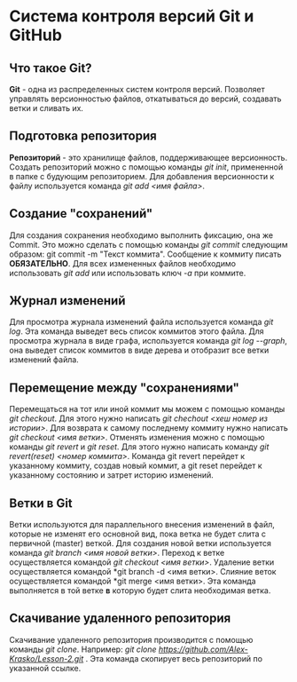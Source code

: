 # Система контроля версий Git и GitHub

## Что такое Git?

__Git__ - одна из распределенных систем контроля версий. Позволяет управлять версионностью файлов, откатываться до версий, создавать ветки и сливать их.

## Подготовка репозитория

**Репозиторий** - это хранилище файлов, поддерживающее версионность. Создать репозиторий можно с помощью команды *git init*, примененной в папке с будующим репозиторием.
Для добавления версионности к файлу используется команда *git add <имя файла>*.

## Создание "сохранений"

Для создания сохранения необходимо выполнить фиксацию, она же Commit. Это можно сделать с помощью команды *git commit* следующим образом: git commit -m "Текст коммита". Сообщение к коммиту писать **ОБЯЗАТЕЛЬНО**.
Для всех измененных файлов необходимо использовать *git add* или использовать ключ *-a* при коммите.

## Журнал изменений

Для просмотра журнала изменений файла используется команда *git log*. Эта команда выведет весь список коммитов этого файла. Для просмотра журнала в виде графа, используется команда *git log --graph*, она выведет список коммитов в виде дерева и отобразит все ветки изменений файла.

## Перемещение между "сохранениями"

Перемещаться на тот или иной коммит мы можем с помощью команды *git checkout*. Для этого нужно написать *git chechout <хеш номер из истории>*. Для возврата к самому последнему коммиту нужно написать *git checkout <имя ветки>*.
Отменять изменения можно с помощью команды *git revert* и *git reset*. Для этого нужно написать команду *git revert(reset) <номер коммита>*. Команда git revert перейдет к указанному коммиту, создав новый коммит, а git reset перейдет к указанному состоянию и затрет историю изменений.

## Ветки в Git

Ветки используются для параллельного внесения изменений в файл, которые не изменят его основной вид, пока ветка не будет слита с первичной (master) веткой.
    Для создания новой ветки используется
команда *git branch <имя новой ветки>*.
    Переход к ветке осуществляется командой
*git checkout <имя ветки>*.
    Удаление ветки осуществляется командой
*git branch -d <имя ветки>. 
    Слияние веток осуществляется командой *git
merge <имя ветки>. Эта команда выполняется в той ветке **в** которую будет слита
необходимая ветка.

## Скачивание удаленного репозитория

Скачивание удаленного репозитория производится с помощью команды *git clone*. Например: *git clone https://github.com/Alex-Krasko/Lesson-2.git* . Эта команда скопирует весь репозиторий по указанной ссылке.
